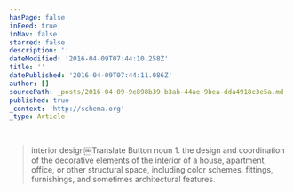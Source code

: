 ```yaml
---
hasPage: false
inFeed: true
inNav: false
starred: false
description: ''
dateModified: '2016-04-09T07:44:10.258Z'
title: ''
datePublished: '2016-04-09T07:44:11.086Z'
author: []
sourcePath: _posts/2016-04-09-9e898b39-b3ab-44ae-9bea-dda4918c3e5a.md
published: true
_context: 'http://schema.org'
_type: Article

---
```

> interior design￼Translate Button
> noun
> 1\.
> the design and coordination of the decorative elements of the interior of a house, apartment, office, or other structural space, including color schemes, fittings, furnishings, and sometimes architectural features.